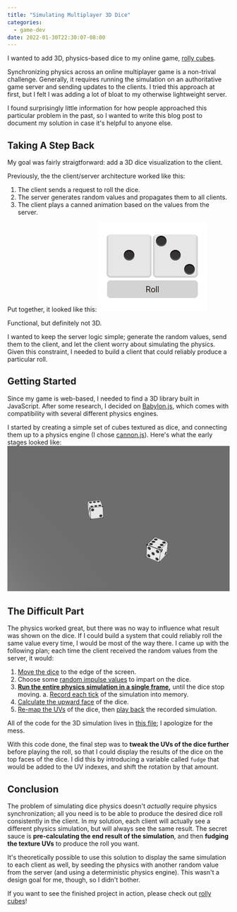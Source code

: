 ```yaml
---
title: "Simulating Multiplayer 3D Dice"
categories:
  - game-dev
date: 2022-01-30T22:30:07-08:00
---
```


I wanted to add 3D, physics-based dice to my online game, [rolly cubes](https://rollycubes.com).

Synchronizing physics across an online multiplayer game is a non-trival challenge. Generally, it requires running the simulation on an authoritative game server and sending updates to the clients. I tried this approach at first, but I felt I was adding a lot of bloat to my otherwise lightweight server.

I found surprisingly little information for how people approached this particular problem in the past, so I wanted to write this blog post to document my solution in case it's helpful to anyone else.

## Taking A Step Back

My goal was fairly straigtforward: add a 3D dice visualization to the client.

Previously, the the client/server architecture worked like this:
  1. The client sends a request to roll the dice.
  1. The server generates random values and propagates them to all clients.
  1. The client plays a canned animation based on the values from the server.

Put together, it looked like this:
![2D Dice Roll Animation](./2d_roll.gif)

Functional, but definitely not 3D.

I wanted to keep the server logic simple; generate the random values, send them to the client, and let the client worry about simulating the physics. Given this constraint, I needed to build a client that could reliably produce a particular roll.

## Getting Started

Since my game is web-based, I needed to find a 3D library built in JavaScript. After some research, I decided on [Babylon.js](https://www.babylonjs.com/), which comes with compatibility with several different physics engines.

I started by creating a simple set of cubes textured as dice, and connecting them up to a physics engine (I chose [cannon.js](https://schteppe.github.io/cannon.js/)). Here's what the early stages looked like:
![Early 3D dice roll](./early_3d_dice.gif)

## The Difficult Part

The physics worked great, but there was no way to influence what result was shown on the dice. If I could build a system that could reliably roll the same value every time, I would be most of the way there. I came up with the following plan; each time the client received the random values from the server, it would:

  1. [Move the dice](https://github.com/cgsdev0/rollycubes/blob/8d419a12284569f0c40959a4de6482b603ce759a/client/src/3d/main.ts#L384-L388) to the edge of the screen.
  1. Choose some [random impulse values](https://github.com/cgsdev0/rollycubes/blob/8d419a12284569f0c40959a4de6482b603ce759a/client/src/3d/main.ts#L393-L403) to impart on the dice.
  1. **[Run the entire physics simulation in a single frame](https://github.com/cgsdev0/rollycubes/blob/8d419a12284569f0c40959a4de6482b603ce759a/client/src/3d/main.ts#L410-L414),** until the dice stop moving.
    a. [Record each tick](https://github.com/cgsdev0/rollycubes/blob/8d419a12284569f0c40959a4de6482b603ce759a/client/src/3d/main.ts#L436-L447) of the simulation into memory.
  1. [Calculate the upward face](https://github.com/cgsdev0/rollycubes/blob/8d419a12284569f0c40959a4de6482b603ce759a/client/src/3d/main.ts#L24-L45) of the dice.
  1. [Re-map the UVs](https://github.com/cgsdev0/rollycubes/blob/8d419a12284569f0c40959a4de6482b603ce759a/client/src/3d/main.ts#L48-L73) of the dice, then [play back](https://github.com/cgsdev0/rollycubes/blob/8d419a12284569f0c40959a4de6482b603ce759a/client/src/3d/main.ts#L482-L516) the recorded simulation.

All of the code for the 3D simulation lives in [this file](https://github.com/cgsdev0/rollycubes/blob/8d419a12284569f0c40959a4de6482b603ce759a/client/src/3d/main.ts); I apologize for the mess.

With this code done, the final step was to **tweak the UVs of the dice further** before playing the roll, so that I could display the results of the dice on the top faces of the dice. I did this by introducing a variable called `fudge` that would be added to the UV indexes, and shift the rotation by that amount.

## Conclusion

The problem of simulating dice physics doesn't _actually_ require physics synchronization; all you need is to be able to produce the desired dice roll consistently in the client. In my solution, each client will actually see a different physics simulation, but will always see the same result. The secret sauce is **pre-calculating the end result of the simulation**, and then **fudging the texture UVs** to produce the roll you want.

It's theoretically possible to use this solution to display the same simulation to each client as well, by seeding the physics with another random value from the server (and using a deterministic physics engine). This wasn't a design goal for me, though, so I didn't bother.

If you want to see the finished project in action, please check out [rolly cubes](https://github.com/cgsdev0/rollycubes#dice-game)!
